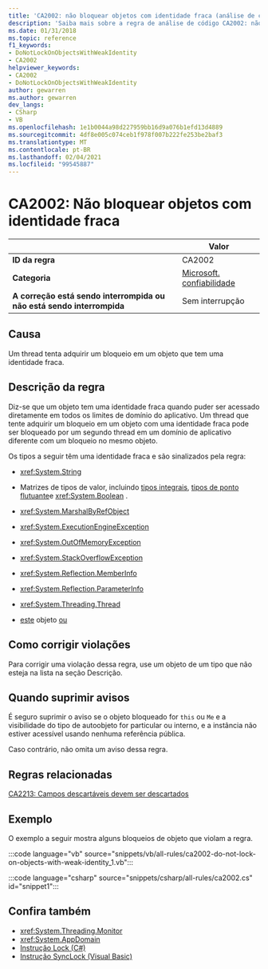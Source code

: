 ```yaml
---
title: 'CA2002: não bloquear objetos com identidade fraca (análise de código)'
description: 'Saiba mais sobre a regra de análise de código CA2002: não bloquear objetos com identidade fraca'
ms.date: 01/31/2018
ms.topic: reference
f1_keywords:
- DoNotLockOnObjectsWithWeakIdentity
- CA2002
helpviewer_keywords:
- CA2002
- DoNotLockOnObjectsWithWeakIdentity
author: gewarren
ms.author: gewarren
dev_langs:
- CSharp
- VB
ms.openlocfilehash: 1e1b0044a98d227959bb16d9a076b1efd13d4889
ms.sourcegitcommit: 4df8e005c074ceb1f978f007b222fe253be2baf3
ms.translationtype: MT
ms.contentlocale: pt-BR
ms.lasthandoff: 02/04/2021
ms.locfileid: "99545887"
---
```

# <a name="ca2002-do-not-lock-on-objects-with-weak-identity"></a>CA2002: Não bloquear objetos com identidade fraca

| | Valor |
|-|-|
| **ID da regra** |CA2002|
| **Categoria** |[Microsoft. confiabilidade](reliability-warnings.md)|
| **A correção está sendo interrompida ou não está sendo interrompida** |Sem interrupção|

## <a name="cause"></a>Causa

Um thread tenta adquirir um bloqueio em um objeto que tem uma identidade fraca.

## <a name="rule-description"></a>Descrição da regra

Diz-se que um objeto tem uma identidade fraca quando puder ser acessado diretamente em todos os limites de domínio do aplicativo. Um thread que tente adquirir um bloqueio em um objeto com uma identidade fraca pode ser bloqueado por um segundo thread em um domínio de aplicativo diferente com um bloqueio no mesmo objeto.

Os tipos a seguir têm uma identidade fraca e são sinalizados pela regra:

- <xref:System.String>

- Matrizes de tipos de valor, incluindo [tipos integrais](../../../csharp/language-reference/builtin-types/integral-numeric-types.md), [tipos de ponto flutuante](../../../csharp/language-reference/builtin-types/floating-point-numeric-types.md)e <xref:System.Boolean> .

- <xref:System.MarshalByRefObject>

- <xref:System.ExecutionEngineException>

- <xref:System.OutOfMemoryException>

- <xref:System.StackOverflowException>

- <xref:System.Reflection.MemberInfo>

- <xref:System.Reflection.ParameterInfo>

- <xref:System.Threading.Thread>

- [este](../../../csharp/language-reference/keywords/this.md) objeto [ou](../../../visual-basic/programming-guide/program-structure/me-my-mybase-and-myclass.md)

## <a name="how-to-fix-violations"></a>Como corrigir violações

Para corrigir uma violação dessa regra, use um objeto de um tipo que não esteja na lista na seção Descrição.

## <a name="when-to-suppress-warnings"></a>Quando suprimir avisos

É seguro suprimir o aviso se o objeto bloqueado for `this` ou `Me` e a visibilidade do tipo de autoobjeto for particular ou interno, e a instância não estiver acessível usando nenhuma referência pública.

Caso contrário, não omita um aviso dessa regra.

## <a name="related-rules"></a>Regras relacionadas

[CA2213: Campos descartáveis devem ser descartados](ca2213.md)

## <a name="example"></a>Exemplo

O exemplo a seguir mostra alguns bloqueios de objeto que violam a regra.

:::code language="vb" source="snippets/vb/all-rules/ca2002-do-not-lock-on-objects-with-weak-identity_1.vb":::

:::code language="csharp" source="snippets/csharp/all-rules/ca2002.cs" id="snippet1":::

## <a name="see-also"></a>Confira também

- <xref:System.Threading.Monitor>
- <xref:System.AppDomain>
- [Instrução Lock (C#)](../../../csharp/language-reference/keywords/lock-statement.md)
- [Instrução SyncLock (Visual Basic)](../../../visual-basic/language-reference/statements/synclock-statement.md)
